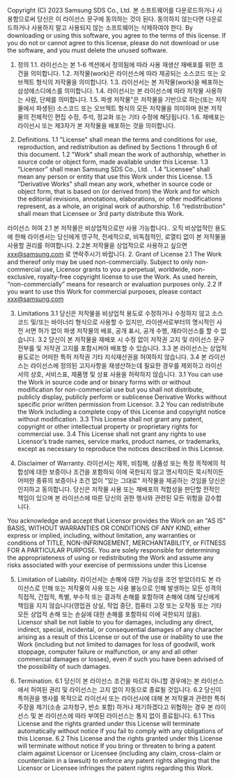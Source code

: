 Copyright (C) 2023 Samsung SDS Co., Ltd.
 본 소프트웨어를 다운로드하거나 사용함으로써 당신은 이 라이선스 문구에 동의하는 것이 된다. 동의하지 않는다면 다운로드하거나 사용하지 말고 사용되지 않는 소프트웨어는 삭제하여야 한다.
By downloading or using this software, you agree to the terms of this license. If you do not or cannot agree to this license, please do not download or use the software, and you must delete the unused software. 
1.	정의
1.1.	라이선스는 본 1-6 섹션에서 정의됨에 따라 사용 재생산 재배포를 위한 조건을 의미합니다.
1.2.	저작물(work)은 라이선스에 따라 제공되는 소스코드 또는 오브젝트 형식의 저작물을 의미합니다.
1.3.	라이선서는 본 저작물(work)을 배포하는 삼성에스디에스를 의미합니다.
1.4.	라이선시는 본 라이선스에 따라 저작물 사용하는 사람, 단체를 의미합니다.
1.5.	파생 저작물"은 저작물을 기반으로 하는(또는 저작물에서 파생된) 소스코드 또는 오브젝트 형식의 모든 저작물을 의미하며 원본 저작물의 전체적인 편집 수정, 주석, 정교화 또는 기타 수정에 해당됩니다. 
1.6.	재배포는 라이선시 또는 제3자가 본 저작물을 배포하는 것을 의미합니다.  

1. Definitions.
1.1 "License" shall mean the terms and conditions for use, reproduction, and redistribution as defined by Sections 1 through 6 of this document.
1.2 "Work" shall mean the work of authorship, whether in source code or object form, made available under this License.
1.3 “Licensor” shall mean Samsung SDS Co., Ltd. .
1.4 “Licensee” shall mean any person or entity that use this Work under this License.
1.5 "Derivative Works" shall mean any work, whether in source code or object form, that is based on (or derived from) the Work and for which the editorial revisions, annotations, elaborations, or other modifications represent, as a whole, an original work of authorship. 
1.6 “redistribution” shall mean that Licensee or 3rd party distribute this Work.

 라이선스 허여
2.1 본 저작물은 비상업적으로만 사용 가능합니다.. 오직 비상업적인 용도에 한해 라이센서는 당신에게 영구적, 전세적으로, 비독점적인, 로열티 없이 본 저작물을 사용할 권리를 허여합니다.
2.2본 저작물을 상업적으로 사용하고 싶으면 xxx@samsung.com 로 연락주시기 바랍니다.
2. Grant of License
2.1 The Work and thereof only may be used non-commercially. Subject to only non-commercial use, Licensor grants to you a perpetual, worldwide, non-exclusive, royalty-free copyright license to use the Work. 
As used herein, “non-commercially” means for research or evaluation purposes only.
2.2 If you want to use this Work for commercial purposes, please contact xxx@samsung.com
 
3. Limitations
3.1 당신은 저작물을 비상업적 용도로 수정하거나 수정하지 않고 소스 코드 및/또는 바이너리 형식으로 사용할 수 있지만, 라이센서로부터의 명시적인 사전 서면 허가 없이 파생 저작물의 배포, 공개 표시, 공개 수행, 재라이선스를 할 수 없습니다.
3.2 당신이 본 저작물을 재배포 시 수정 없이 저작권 고지 및 라이선스 문구 전부를 및 저작권 고지를 포함시켜야 배포할 수 있습니다.
3.3 본 라이선스는 상업적 용도로는 어떠한 특허 저작권 기타 지식재산권을 허여하지 않습니다.
3.4 본 라이선스는 라이선스에 정의된 고지사항을 재생산하는데 필요한 경우를 제외하고 라이선서의 상호, 서비스표, 제품명 및 상표 사용을 허락하지 않습니다.
3.1 You can use the Work in source code and or binary forms with or without modification for non-commercial use but you shall not distribute, publicly display, publicly perform or sublicense Derivative Works without specific prior written permission from Licensor. 
3.2 You can redistribute the Work including a complete copy of this License and copyright notice without modification.
3.3 This License shall not grant any patent, copyright or other intellectual property or proprietary rights for commercial use. 
3.4 This License shall not grant any rights to use Licensor’s trade names, service marks, product names, or trademarks, except as necessary to reproduce the notices described in this License.

4. Disclaimer of Warranty.
라이선서는 제목, 비침해, 상품성 또는 특정 목적에의 적합성에 대한 보증이나 조건을 포함하되 이에 국한되지 않고 명시적이든 묵시적이든 어떠한 종류의 보증이나 조건 없이 "있는 그대로" 저작물을 제공하는 것임을 당신은 인지하고 동의합니다.
당신은 저작물 사용 또는 재배포의 적합성을 판단할 전적인 책임이 있으며 본 라이선스에 따른 당신의 권한 행사와 관련된 모든 위험을 감수합니다.

You acknowledge and accept that Licensor provides the Work on an "AS IS" BASIS, WITHOUT WARRANTIES OR CONDITIONS OF ANY KIND, either express or implied, including, without limitation, any warranties or conditions of TITLE, NON-INFRINGEMENT, MERCHANTABILITY, or FITNESS FOR A PARTICULAR PURPOSE. You are solely responsible for determining the appropriateness of using or redistributing the Work and assume any risks associated with your exercise of permissions under this License
 
5. Limitation of Liability.
라이선서는 손해에 대한 가능성을 조언 받았더라도 본 라이선스로 인해 또는 저작물의 사용 또는 사용 불능으로 인해 발생하는 모든 성격의 직접적, 간접적, 특별, 부수적 또는 결과적 손해를 포함하여 손해에 대해 당신에게 책임을 지지 않습니다(영업권 상실, 작업 중단, 컴퓨터 고장 또는 오작동 또는 기타 모든 상업적 손해 또는 손실에 대한 손해를 포함하되 이에 국한되지 않음).
Licensor shall be not liable to you for damages, including any direct, indirect, special, incidental, or consequential damages of any character arising as a result of this License or out of the use or inability to use the Work (including but not limited to damages for loss of goodwill, work stoppage, computer failure or malfunction, or any and all other commercial damages or losses), even if such you have been advised of the possibility of such damages.
 
6. Termination.
6.1 당신이 본 라이선스 조건을 따르지 아니할 경우에는 본 라이선스에서 허여된 권리 및 라이선스는 고지 없이 자동으로 종료될 것입니다.
6.2 당신이 특허권을 행사를 목적으로 라이선서 또는 라이선시에 대해 본 저작물과 관련한 특허 주장을 제기(소송 교차청구, 반소 포함) 하거나 제기하겠다고 위협하는 경우 본 라이선스 및 본 라이선스에 따라 부여된 라이선스는 통지 없이 종료됩니다.
6.1 This License and the rights granted under this License will terminate automatically without notice if you fail to comply with any obligations of this License.
6.2 This License and the rights granted under this License will terminate without notice If you bring or threaten to bring a patent claim against Licensor or Licensee (including any claim, cross-claim or counterclaim in a lawsuit) to enforce any patent rights alleging that the Licensor or Licensee infringes the patent rights regarding this Work.

